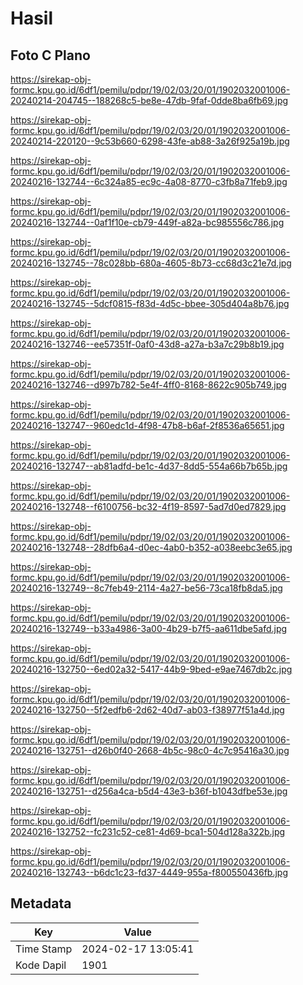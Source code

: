 # Hasil

## Foto C Plano

https://sirekap-obj-formc.kpu.go.id/6df1/pemilu/pdpr/19/02/03/20/01/1902032001006-20240214-204745--188268c5-be8e-47db-9faf-0dde8ba6fb69.jpg

https://sirekap-obj-formc.kpu.go.id/6df1/pemilu/pdpr/19/02/03/20/01/1902032001006-20240214-220120--9c53b660-6298-43fe-ab88-3a26f925a19b.jpg

https://sirekap-obj-formc.kpu.go.id/6df1/pemilu/pdpr/19/02/03/20/01/1902032001006-20240216-132744--6c324a85-ec9c-4a08-8770-c3fb8a71feb9.jpg

https://sirekap-obj-formc.kpu.go.id/6df1/pemilu/pdpr/19/02/03/20/01/1902032001006-20240216-132744--0af1f10e-cb79-449f-a82a-bc985556c786.jpg

https://sirekap-obj-formc.kpu.go.id/6df1/pemilu/pdpr/19/02/03/20/01/1902032001006-20240216-132745--78c028bb-680a-4605-8b73-cc68d3c21e7d.jpg

https://sirekap-obj-formc.kpu.go.id/6df1/pemilu/pdpr/19/02/03/20/01/1902032001006-20240216-132745--5dcf0815-f83d-4d5c-bbee-305d404a8b76.jpg

https://sirekap-obj-formc.kpu.go.id/6df1/pemilu/pdpr/19/02/03/20/01/1902032001006-20240216-132746--ee57351f-0af0-43d8-a27a-b3a7c29b8b19.jpg

https://sirekap-obj-formc.kpu.go.id/6df1/pemilu/pdpr/19/02/03/20/01/1902032001006-20240216-132746--d997b782-5e4f-4ff0-8168-8622c905b749.jpg

https://sirekap-obj-formc.kpu.go.id/6df1/pemilu/pdpr/19/02/03/20/01/1902032001006-20240216-132747--960edc1d-4f98-47b8-b6af-2f8536a65651.jpg

https://sirekap-obj-formc.kpu.go.id/6df1/pemilu/pdpr/19/02/03/20/01/1902032001006-20240216-132747--ab81adfd-be1c-4d37-8dd5-554a66b7b65b.jpg

https://sirekap-obj-formc.kpu.go.id/6df1/pemilu/pdpr/19/02/03/20/01/1902032001006-20240216-132748--f6100756-bc32-4f19-8597-5ad7d0ed7829.jpg

https://sirekap-obj-formc.kpu.go.id/6df1/pemilu/pdpr/19/02/03/20/01/1902032001006-20240216-132748--28dfb6a4-d0ec-4ab0-b352-a038eebc3e65.jpg

https://sirekap-obj-formc.kpu.go.id/6df1/pemilu/pdpr/19/02/03/20/01/1902032001006-20240216-132749--8c7feb49-2114-4a27-be56-73ca18fb8da5.jpg

https://sirekap-obj-formc.kpu.go.id/6df1/pemilu/pdpr/19/02/03/20/01/1902032001006-20240216-132749--b33a4986-3a00-4b29-b7f5-aa611dbe5afd.jpg

https://sirekap-obj-formc.kpu.go.id/6df1/pemilu/pdpr/19/02/03/20/01/1902032001006-20240216-132750--6ed02a32-5417-44b9-9bed-e9ae7467db2c.jpg

https://sirekap-obj-formc.kpu.go.id/6df1/pemilu/pdpr/19/02/03/20/01/1902032001006-20240216-132750--5f2edfb6-2d62-40d7-ab03-f38977f51a4d.jpg

https://sirekap-obj-formc.kpu.go.id/6df1/pemilu/pdpr/19/02/03/20/01/1902032001006-20240216-132751--d26b0f40-2668-4b5c-98c0-4c7c95416a30.jpg

https://sirekap-obj-formc.kpu.go.id/6df1/pemilu/pdpr/19/02/03/20/01/1902032001006-20240216-132751--d256a4ca-b5d4-43e3-b36f-b1043dfbe53e.jpg

https://sirekap-obj-formc.kpu.go.id/6df1/pemilu/pdpr/19/02/03/20/01/1902032001006-20240216-132752--fc231c52-ce81-4d69-bca1-504d128a322b.jpg

https://sirekap-obj-formc.kpu.go.id/6df1/pemilu/pdpr/19/02/03/20/01/1902032001006-20240216-132743--b6dc1c23-fd37-4449-955a-f800550436fb.jpg


## Metadata

| Key        | Value               |
| ---------- | ------------------- |
| Time Stamp | 2024-02-17 13:05:41 |
| Kode Dapil | 1901                |



